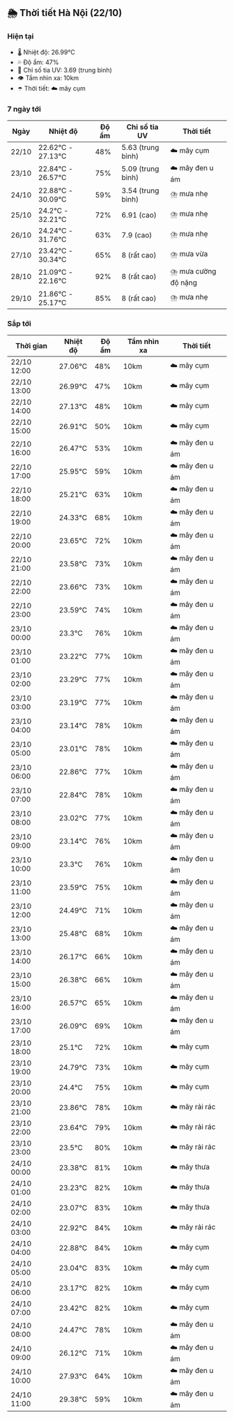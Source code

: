 ## 🌦️ Thời tiết Hà Nội (22/10)

### Hiện tại

- 🌡️ Nhiệt độ: 26.99℃
- 💦 Độ ẩm: 47%
- 🌟 Chỉ số tia UV: 3.69 (trung bình)
- 👁️ Tầm nhìn xa: 10km
- ☂️ Thời tiết: ☁️ mây cụm

### 7 ngày tới

| Ngày | Nhiệt độ | Độ ẩm | Chỉ số tia UV | Thời tiết |
| --- | --- | --- | --- | --- |
| 22/10 | 22.62℃ - 27.13℃ | 48% | 5.63 (trung bình) | ☁️ mây cụm |
| 23/10 | 22.84℃ - 26.57℃ | 75% | 5.09 (trung bình) | ☁️ mây đen u ám |
| 24/10 | 22.88℃ - 30.09℃ | 59% | 3.54 (trung bình) | ⛈️ mưa nhẹ |
| 25/10 | 24.2℃ - 32.21℃ | 72% | 6.91 (cao) | ⛈️ mưa nhẹ |
| 26/10 | 24.24℃ - 31.76℃ | 63% | 7.9 (cao) | ⛈️ mưa nhẹ |
| 27/10 | 23.42℃ - 30.34℃ | 65% | 8 (rất cao) | ⛈️ mưa vừa |
| 28/10 | 21.09℃ - 22.16℃ | 92% | 8 (rất cao) | ⛈️ mưa cường độ nặng |
| 29/10 | 21.86℃ - 25.17℃ | 85% | 8 (rất cao) | ⛈️ mưa nhẹ |

### Sắp tới

| Thời gian | Nhiệt độ | Độ ẩm | Tầm nhìn xa | Thời tiết |
| --- | --- | --- | --- | --- |
| 22/10 12:00 | 27.06℃ | 48% | 10km | ☁️ mây cụm |
| 22/10 13:00 | 26.99℃ | 47% | 10km | ☁️ mây cụm |
| 22/10 14:00 | 27.13℃ | 48% | 10km | ☁️ mây cụm |
| 22/10 15:00 | 26.91℃ | 50% | 10km | ☁️ mây cụm |
| 22/10 16:00 | 26.47℃ | 53% | 10km | ☁️ mây đen u ám |
| 22/10 17:00 | 25.95℃ | 59% | 10km | ☁️ mây đen u ám |
| 22/10 18:00 | 25.21℃ | 63% | 10km | ☁️ mây đen u ám |
| 22/10 19:00 | 24.33℃ | 68% | 10km | ☁️ mây đen u ám |
| 22/10 20:00 | 23.65℃ | 72% | 10km | ☁️ mây đen u ám |
| 22/10 21:00 | 23.58℃ | 73% | 10km | ☁️ mây đen u ám |
| 22/10 22:00 | 23.66℃ | 73% | 10km | ☁️ mây đen u ám |
| 22/10 23:00 | 23.59℃ | 74% | 10km | ☁️ mây đen u ám |
| 23/10 00:00 | 23.3℃ | 76% | 10km | ☁️ mây đen u ám |
| 23/10 01:00 | 23.22℃ | 77% | 10km | ☁️ mây đen u ám |
| 23/10 02:00 | 23.29℃ | 77% | 10km | ☁️ mây đen u ám |
| 23/10 03:00 | 23.19℃ | 77% | 10km | ☁️ mây đen u ám |
| 23/10 04:00 | 23.14℃ | 78% | 10km | ☁️ mây đen u ám |
| 23/10 05:00 | 23.01℃ | 78% | 10km | ☁️ mây đen u ám |
| 23/10 06:00 | 22.86℃ | 77% | 10km | ☁️ mây đen u ám |
| 23/10 07:00 | 22.84℃ | 78% | 10km | ☁️ mây đen u ám |
| 23/10 08:00 | 23.02℃ | 77% | 10km | ☁️ mây đen u ám |
| 23/10 09:00 | 23.14℃ | 76% | 10km | ☁️ mây đen u ám |
| 23/10 10:00 | 23.3℃ | 76% | 10km | ☁️ mây đen u ám |
| 23/10 11:00 | 23.59℃ | 75% | 10km | ☁️ mây đen u ám |
| 23/10 12:00 | 24.49℃ | 71% | 10km | ☁️ mây đen u ám |
| 23/10 13:00 | 25.48℃ | 68% | 10km | ☁️ mây đen u ám |
| 23/10 14:00 | 26.17℃ | 66% | 10km | ☁️ mây đen u ám |
| 23/10 15:00 | 26.38℃ | 66% | 10km | ☁️ mây đen u ám |
| 23/10 16:00 | 26.57℃ | 65% | 10km | ☁️ mây đen u ám |
| 23/10 17:00 | 26.09℃ | 69% | 10km | ☁️ mây đen u ám |
| 23/10 18:00 | 25.1℃ | 72% | 10km | ☁️ mây cụm |
| 23/10 19:00 | 24.79℃ | 73% | 10km | ☁️ mây cụm |
| 23/10 20:00 | 24.4℃ | 75% | 10km | ☁️ mây cụm |
| 23/10 21:00 | 23.86℃ | 78% | 10km | ☁️ mây rải rác |
| 23/10 22:00 | 23.64℃ | 79% | 10km | ☁️ mây rải rác |
| 23/10 23:00 | 23.5℃ | 80% | 10km | ☁️ mây rải rác |
| 24/10 00:00 | 23.38℃ | 81% | 10km | ☁️ mây thưa |
| 24/10 01:00 | 23.23℃ | 82% | 10km | ☁️ mây thưa |
| 24/10 02:00 | 23.07℃ | 83% | 10km | ☁️ mây thưa |
| 24/10 03:00 | 22.92℃ | 84% | 10km | ☁️ mây rải rác |
| 24/10 04:00 | 22.88℃ | 84% | 10km | ☁️ mây cụm |
| 24/10 05:00 | 23.04℃ | 83% | 10km | ☁️ mây cụm |
| 24/10 06:00 | 23.17℃ | 82% | 10km | ☁️ mây cụm |
| 24/10 07:00 | 23.42℃ | 82% | 10km | ☁️ mây cụm |
| 24/10 08:00 | 24.47℃ | 78% | 10km | ☁️ mây đen u ám |
| 24/10 09:00 | 26.12℃ | 71% | 10km | ☁️ mây đen u ám |
| 24/10 10:00 | 27.93℃ | 64% | 10km | ☁️ mây đen u ám |
| 24/10 11:00 | 29.38℃ | 59% | 10km | ☁️ mây đen u ám |
